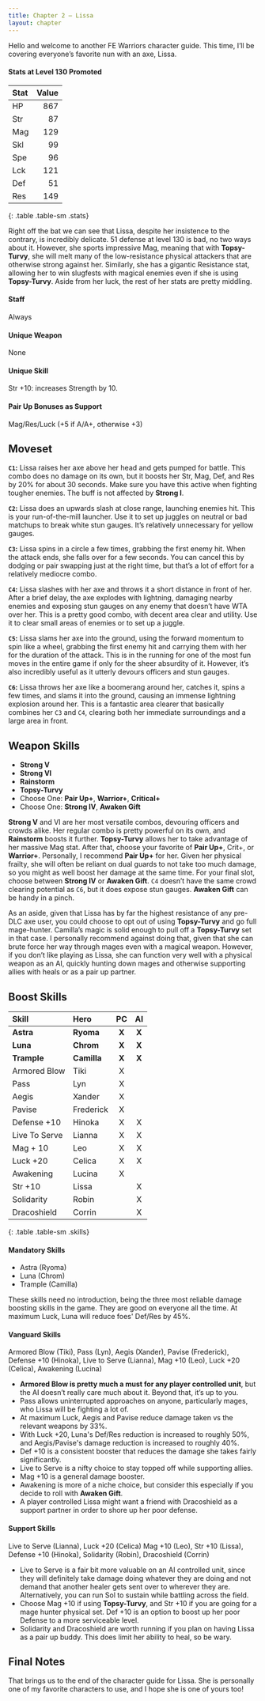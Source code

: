 ```yaml
---
title: Chapter 2 — Lissa
layout: chapter
---
```


Hello and welcome to another FE Warriors character guide. This time, I’ll be covering everyone’s favorite nun with an axe, Lissa.

#### Stats at Level 130 Promoted

| Stat | Value |
| :--- | ----: |
| HP   |   867 |
| Str  |    87 |
| Mag  |   129 |
| Skl  |    99 |
| Spe  |    96 |
| Lck  |   121 |
| Def  |    51 |
| Res  |   149 |
{: .table .table-sm .stats}

Right off the bat we can see that Lissa, despite her insistence to the contrary, is incredibly delicate. 51 defense at level 130 is bad, no two ways about it. However, she sports impressive Mag, meaning that with **Topsy-Turvy**, she will melt many of the low-resistance physical attackers that are otherwise strong against her.  Similarly, she has a gigantic Resistance stat, allowing her to win slugfests with magical enemies even if she is using **Topsy-Turvy**. Aside from her luck, the rest of her stats are pretty middling.

#### Staff

Always

#### Unique Weapon

None

#### Unique Skill

Str +10: increases Strength by 10.

#### Pair Up Bonuses as Support

Mag/Res/Luck (+5 if A/A+, otherwise +3)

## Moveset

**`C1`:** Lissa raises her axe above her head and gets pumped for battle. This combo does no damage on its own, but it boosts her Str, Mag, Def, and Res by 20% for about 30 seconds. Make sure you have this active when fighting tougher enemies. The buff is not affected by **Strong I**.

**`C2`:** Lissa does an upwards slash at close range, launching enemies hit. This is your run-of-the-mill launcher. Use it to set up juggles on neutral or bad matchups to break white stun gauges. It’s relatively unnecessary for yellow gauges.

**`C3`:** Lissa spins in a circle a few times, grabbing the first enemy hit. When the attack ends, she falls over for a few seconds. You can cancel this by dodging or pair swapping just at the right time, but that’s a lot of effort for a relatively mediocre combo.

**`C4`:** Lissa slashes with her axe and throws it a short distance in front of her. After a brief delay, the axe explodes with lightning, damaging nearby enemies and exposing stun gauges on any enemy that doesn’t have WTA over her. This is a pretty good combo, with decent area clear and utility. Use it to clear small areas of enemies or to set up a juggle.

**`C5`:** Lissa slams her axe into the ground, using the forward momentum to spin like a wheel, grabbing the first enemy hit and carrying them with her for the duration of the attack. This is in the running for one of the most fun moves in the entire game if only for the sheer absurdity of it. However, it’s also incredibly useful as it utterly devours officers and stun gauges.

**`C6`:** Lissa throws her axe like a boomerang around her, catches it, spins a few times, and slams it into the ground, causing an immense lightning explosion around her. This is a fantastic area clearer that basically combines her `C3` and `C4`, clearing both her immediate surroundings and a large area in front.

## Weapon Skills

- **Strong V**
- **Strong VI**
- **Rainstorm**
- **Topsy-Turvy**
- Choose One: **Pair Up+**, **Warrior+**, **Critical+**
- Choose One: **Strong IV**, **Awaken Gift**

**Strong V** and VI are her most versatile combos, devouring officers and crowds alike. Her regular combo is pretty powerful on its own, and **Rainstorm** boosts it further. **Topsy-Turvy** allows her to take advantage of her massive Mag stat. After that, choose your favorite of **Pair Up+**, Crit+, or **Warrior+**. Personally, I recommend **Pair Up+** for her. Given her physical frailty, she will often be reliant on dual guards to not take too much damage, so you might as well boost her damage at the same time. For your final slot, choose between **Strong IV** or **Awaken Gift**. `C4` doesn’t have the same crowd clearing potential as `C6`, but it does expose stun gauges. **Awaken Gift** can be handy in a pinch.

As an aside, given that Lissa has by far the highest resistance of any pre-DLC axe user, you could choose to opt out of using **Topsy-Turvy** and go full mage-hunter. Camilla’s magic is solid enough to pull off a **Topsy-Turvy** set in that case. I personally recommend against doing that, given that she can brute force her way through mages even with a magical weapon. However, if you don’t like playing as Lissa, she can function very well with a physical weapon as an AI, quickly hunting down mages and otherwise supporting allies with heals or as a pair up partner.

## Boost Skills

| Skill         | Hero        |  PC   |  AI   |
| :------------ | :---------- | :---: | :---: |
| **Astra**     | **Ryoma**   | **X** | **X** |
| **Luna**      | **Chrom**   | **X** | **X** |
| **Trample**   | **Camilla** | **X** | **X** |
| Armored Blow  | Tiki        |   X   |       |
| Pass          | Lyn         |   X   |       |
| Aegis         | Xander      |   X   |       |
| Pavise        | Frederick   |   X   |       |
| Defense +10   | Hinoka      |   X   |   X   |
| Live To Serve | Lianna      |   X   |   X   |
| Mag + 10      | Leo         |   X   |   X   |
| Luck +20      | Celica      |   X   |   X   |
| Awakening     | Lucina      |   X   |       |
| Str +10       | Lissa       |       |   X   |
| Solidarity    | Robin       |       |   X   |
| Dracoshield   | Corrin      |       |   X   |
{: .table .table-sm .skills}

#### Mandatory Skills

- Astra (Ryoma)
- Luna (Chrom)
- Trample (Camilla)

These skills need no introduction, being the three most reliable damage boosting skills in the game. They are good on everyone all the time. At maximum Luck, Luna will reduce foes' Def/Res by 45%.

#### Vanguard Skills

Armored Blow (Tiki), Pass (Lyn), Aegis (Xander), Pavise (Frederick), Defense +10 (Hinoka), Live to Serve (Lianna), Mag +10 (Leo), Luck +20 (Celica), Awakening (Lucina)

- **Armored Blow is pretty much a must for any player controlled unit**, but the AI doesn’t really care much about it. Beyond that, it’s up to you.
- Pass allows uninterrupted approaches on anyone, particularly mages, who Lissa will be fighting a lot of.
- At maximum Luck, Aegis and Pavise reduce damage taken vs the relevant weapons by 33%.
- With Luck +20, Luna's Def/Res reduction is increased to roughly 50%, and Aegis/Pavise's damage reduction is increased to roughly 40%.
- Def +10 is a consistent booster that reduces the damage she takes fairly significantly.
- Live to Serve is a nifty choice to stay topped off while supporting allies.
- Mag +10 is a general damage booster.
- Awakening is more of a niche choice, but consider this especially if you decide to roll with **Awaken Gift**.
- A player controlled Lissa might want a friend with Dracoshield as a support partner in order to shore up her poor defense.

#### Support Skills

Live to Serve (Lianna), Luck +20 (Celica) Mag +10 (Leo), Str +10 (Lissa), Defense +10 (Hinoka), Solidarity (Robin), Dracoshield (Corrin)

- Live to Serve is a fair bit more valuable on an AI controlled unit, since they will definitely take damage doing whatever they are doing and not demand that another healer gets sent over to wherever they are. Alternatively, you can run Sol to sustain while battling across the field.
- Choose Mag +10 if using **Topsy-Turvy**, and Str +10 if you are going for a mage hunter physical set. Def +10 is an option to boost up her poor Defense to a more serviceable level.
- Solidarity and Dracoshield are worth running if you plan on having Lissa as a pair up buddy. This does limit her ability to heal, so be wary.

## Final Notes

That brings us to the end of the character guide for Lissa. She is personally one of my favorite characters to use, and I hope she is one of yours too!
